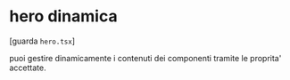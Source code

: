 # hero dinamica

[guarda `hero.tsx`]

puoi gestire dinamicamente i contenuti dei componenti tramite le proprita' accettate.
